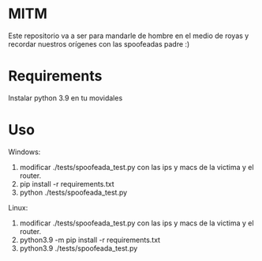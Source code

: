 # MITM
Este repositorio va a ser para mandarle de hombre en el medio de royas y recordar nuestros orígenes con las spoofeadas padre :)


# Requirements
Instalar python 3.9 en tu movidales

# Uso

Windows:
  1. modificar ./tests/spoofeada_test.py con las ips y macs de la victima y el router.
  2. pip install -r requirements.txt
  3. python ./tests/spoofeada_test.py

Linux:
  1. modificar ./tests/spoofeada_test.py con las ips y macs de la victima y el router.
  2. python3.9 -m pip install -r requirements.txt
  3. python3.9 ./tests/spoofeada_test.py
